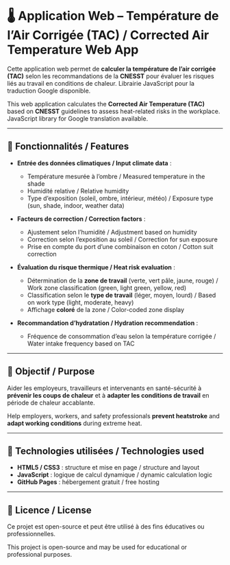 # 🌡️ Application Web – Température de l’Air Corrigée (TAC) / Corrected Air Temperature Web App

Cette application web permet de **calculer la température de l’air corrigée (TAC)** selon les recommandations de la **CNESST** pour évaluer les risques liés au travail en conditions de chaleur. Librairie JavaScript pour la traduction Google disponible.

This web application calculates the **Corrected Air Temperature (TAC)** based on **CNESST** guidelines to assess heat-related risks in the workplace. JavaScript library for Google translation available.

---

## 🔧 Fonctionnalités / Features

- **Entrée des données climatiques / Input climate data** :
  - Température mesurée à l’ombre / Measured temperature in the shade
  - Humidité relative / Relative humidity
  - Type d’exposition (soleil, ombre, intérieur, météo) / Exposure type (sun, shade, indoor, weather data)

- **Facteurs de correction / Correction factors** :
  - Ajustement selon l’humidité / Adjustment based on humidity
  - Correction selon l’exposition au soleil / Correction for sun exposure
  - Prise en compte du port d’une combinaison en coton / Cotton suit correction

- **Évaluation du risque thermique / Heat risk evaluation** :
  - Détermination de la **zone de travail** (verte, vert pâle, jaune, rouge) / Work zone classification (green, light green, yellow, red)
  - Classification selon le **type de travail** (léger, moyen, lourd) / Based on work type (light, moderate, heavy)
  - Affichage **coloré** de la zone / Color-coded zone display

- **Recommandation d’hydratation / Hydration recommendation** :
  - Fréquence de consommation d’eau selon la température corrigée / Water intake frequency based on TAC

---

## 🎯 Objectif / Purpose

Aider les employeurs, travailleurs et intervenants en santé-sécurité à **prévenir les coups de chaleur** et à **adapter les conditions de travail** en période de chaleur accablante.

Help employers, workers, and safety professionals **prevent heatstroke** and **adapt working conditions** during extreme heat.

---

## 🚀 Technologies utilisées / Technologies used

- **HTML5 / CSS3** : structure et mise en page / structure and layout
- **JavaScript** : logique de calcul dynamique / dynamic calculation logic
- **GitHub Pages** : hébergement gratuit / free hosting

---

## 📄 Licence / License

Ce projet est open-source et peut être utilisé à des fins éducatives ou professionnelles.

This project is open-source and may be used for educational or professional purposes.
